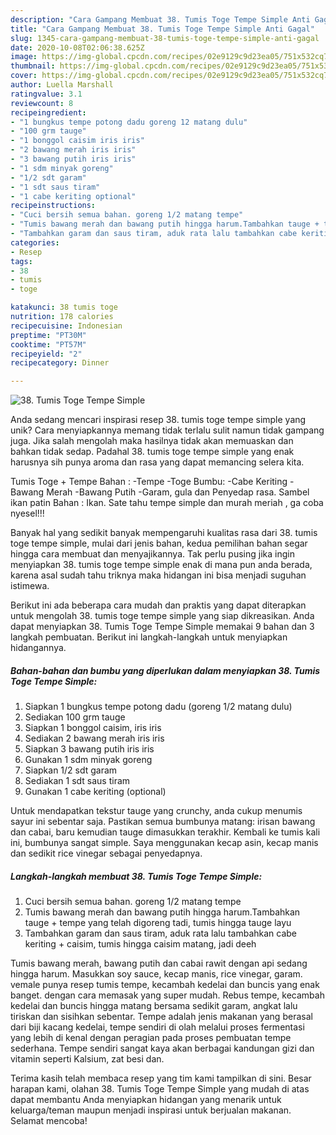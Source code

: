 ```yaml
---
description: "Cara Gampang Membuat 38. Tumis Toge Tempe Simple Anti Gagal"
title: "Cara Gampang Membuat 38. Tumis Toge Tempe Simple Anti Gagal"
slug: 1345-cara-gampang-membuat-38-tumis-toge-tempe-simple-anti-gagal
date: 2020-10-08T02:06:38.625Z
image: https://img-global.cpcdn.com/recipes/02e9129c9d23ea05/751x532cq70/38-tumis-toge-tempe-simple-foto-resep-utama.jpg
thumbnail: https://img-global.cpcdn.com/recipes/02e9129c9d23ea05/751x532cq70/38-tumis-toge-tempe-simple-foto-resep-utama.jpg
cover: https://img-global.cpcdn.com/recipes/02e9129c9d23ea05/751x532cq70/38-tumis-toge-tempe-simple-foto-resep-utama.jpg
author: Luella Marshall
ratingvalue: 3.1
reviewcount: 8
recipeingredient:
- "1 bungkus tempe potong dadu goreng 12 matang dulu"
- "100 grm tauge"
- "1 bonggol caisim iris iris"
- "2 bawang merah iris iris"
- "3 bawang putih iris iris"
- "1 sdm minyak goreng"
- "1/2 sdt garam"
- "1 sdt saus tiram"
- "1 cabe keriting optional"
recipeinstructions:
- "Cuci bersih semua bahan. goreng 1/2 matang tempe"
- "Tumis bawang merah dan bawang putih hingga harum.Tambahkan tauge + tempe yang telah digoreng tadi, tumis hingga tauge layu"
- "Tambahkan garam dan saus tiram, aduk rata lalu tambahkan cabe keriting + caisim, tumis hingga caisim matang, jadi deeh"
categories:
- Resep
tags:
- 38
- tumis
- toge

katakunci: 38 tumis toge 
nutrition: 178 calories
recipecuisine: Indonesian
preptime: "PT30M"
cooktime: "PT57M"
recipeyield: "2"
recipecategory: Dinner

---
```



![38. Tumis Toge Tempe Simple](https://img-global.cpcdn.com/recipes/02e9129c9d23ea05/751x532cq70/38-tumis-toge-tempe-simple-foto-resep-utama.jpg)

Anda sedang mencari inspirasi resep 38. tumis toge tempe simple yang unik? Cara menyiapkannya memang tidak terlalu sulit namun tidak gampang juga. Jika salah mengolah maka hasilnya tidak akan memuaskan dan bahkan tidak sedap. Padahal 38. tumis toge tempe simple yang enak harusnya sih punya aroma dan rasa yang dapat memancing selera kita.

Tumis Toge + Tempe Bahan : -Tempe -Toge Bumbu: -Cabe Keriting -Bawang Merah -Bawang Putih -Garam, gula dan Penyedap rasa. Sambel ikan patin Bahan : Ikan. Sate tahu tempe simple dan murah meriah , ga coba nyesel!!!

Banyak hal yang sedikit banyak mempengaruhi kualitas rasa dari 38. tumis toge tempe simple, mulai dari jenis bahan, kedua pemilihan bahan segar hingga cara membuat dan menyajikannya. Tak perlu pusing jika ingin menyiapkan 38. tumis toge tempe simple enak di mana pun anda berada, karena asal sudah tahu triknya maka hidangan ini bisa menjadi suguhan istimewa.


Berikut ini ada beberapa cara mudah dan praktis yang dapat diterapkan untuk mengolah 38. tumis toge tempe simple yang siap dikreasikan. Anda dapat menyiapkan 38. Tumis Toge Tempe Simple memakai 9 bahan dan 3 langkah pembuatan. Berikut ini langkah-langkah untuk menyiapkan hidangannya.

<!--inarticleads1-->

##### Bahan-bahan dan bumbu yang diperlukan dalam menyiapkan 38. Tumis Toge Tempe Simple:

1. Siapkan 1 bungkus tempe potong dadu (goreng 1/2 matang dulu)
1. Sediakan 100 grm tauge
1. Siapkan 1 bonggol caisim, iris iris
1. Sediakan 2 bawang merah iris iris
1. Siapkan 3 bawang putih iris iris
1. Gunakan 1 sdm minyak goreng
1. Siapkan 1/2 sdt garam
1. Sediakan 1 sdt saus tiram
1. Gunakan 1 cabe keriting (optional)


Untuk mendapatkan tekstur tauge yang crunchy, anda cukup menumis sayur ini sebentar saja. Pastikan semua bumbunya matang: irisan bawang dan cabai, baru kemudian tauge dimasukkan terakhir. Kembali ke tumis kali ini, bumbunya sangat simple. Saya menggunakan kecap asin, kecap manis dan sedikit rice vinegar sebagai penyedapnya. 

<!--inarticleads2-->

##### Langkah-langkah membuat 38. Tumis Toge Tempe Simple:

1. Cuci bersih semua bahan. goreng 1/2 matang tempe
1. Tumis bawang merah dan bawang putih hingga harum.Tambahkan tauge + tempe yang telah digoreng tadi, tumis hingga tauge layu
1. Tambahkan garam dan saus tiram, aduk rata lalu tambahkan cabe keriting + caisim, tumis hingga caisim matang, jadi deeh


Tumis bawang merah, bawang putih dan cabai rawit dengan api sedang hingga harum. Masukkan soy sauce, kecap manis, rice vinegar, garam. vemale punya resep tumis tempe, kecambah kedelai dan buncis yang enak banget. dengan cara memasak yang super mudah. Rebus tempe, kecambah kedelai dan buncis hingga matang bersama sedikit garam, angkat lalu tiriskan dan sisihkan sebentar. Tempe adalah jenis makanan yang berasal dari biji kacang kedelai, tempe sendiri di olah melalui proses fermentasi yang lebih di kenal dengan peragian pada proses pembuatan tempe sederhana. Tempe sendiri sangat kaya akan berbagai kandungan gizi dan vitamin seperti Kalsium, zat besi dan. 

Terima kasih telah membaca resep yang tim kami tampilkan di sini. Besar harapan kami, olahan 38. Tumis Toge Tempe Simple yang mudah di atas dapat membantu Anda menyiapkan hidangan yang menarik untuk keluarga/teman maupun menjadi inspirasi untuk berjualan makanan. Selamat mencoba!
